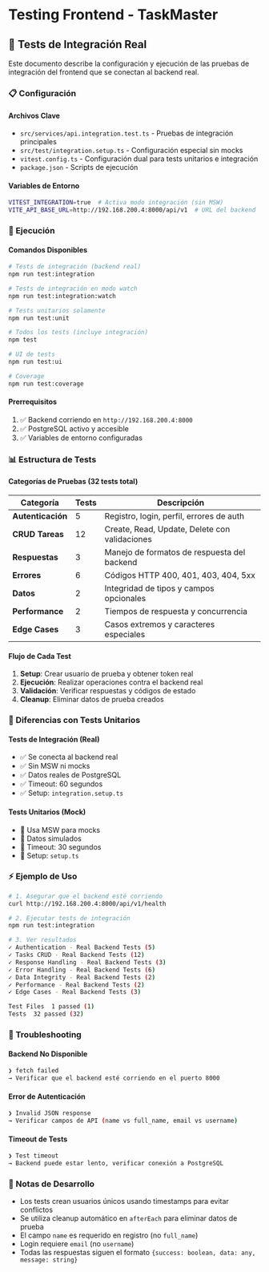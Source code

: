 # Testing Frontend - TaskMaster

## 🧪 Tests de Integración Real

Este documento describe la configuración y ejecución de las pruebas de integración del frontend que se conectan al backend real.

### 📋 Configuración

#### Archivos Clave

- `src/services/api.integration.test.ts` - Pruebas de integración principales
- `src/test/integration.setup.ts` - Configuración especial sin mocks
- `vitest.config.ts` - Configuración dual para tests unitarios e integración
- `package.json` - Scripts de ejecución

#### Variables de Entorno

```bash
VITEST_INTEGRATION=true  # Activa modo integración (sin MSW)
VITE_API_BASE_URL=http://192.168.200.4:8000/api/v1  # URL del backend
```

### 🚀 Ejecución

#### Comandos Disponibles

```bash
# Tests de integración (backend real)
npm run test:integration

# Tests de integración en modo watch
npm run test:integration:watch

# Tests unitarios solamente
npm run test:unit

# Todos los tests (incluye integración)
npm test

# UI de tests
npm run test:ui

# Coverage
npm run test:coverage
```

#### Prerrequisitos

1. ✅ Backend corriendo en `http://192.168.200.4:8000`
2. ✅ PostgreSQL activo y accesible
3. ✅ Variables de entorno configuradas

### 📊 Estructura de Tests

#### Categorías de Pruebas (32 tests total)

| Categoría | Tests | Descripción |
|-----------|-------|-------------|
| **Autenticación** | 5 | Registro, login, perfil, errores de auth |
| **CRUD Tareas** | 12 | Create, Read, Update, Delete con validaciones |
| **Respuestas** | 3 | Manejo de formatos de respuesta del backend |
| **Errores** | 6 | Códigos HTTP 400, 401, 403, 404, 5xx |
| **Datos** | 2 | Integridad de tipos y campos opcionales |
| **Performance** | 2 | Tiempos de respuesta y concurrencia |
| **Edge Cases** | 3 | Casos extremos y caracteres especiales |

#### Flujo de Cada Test

1. **Setup**: Crear usuario de prueba y obtener token real
2. **Ejecución**: Realizar operaciones contra el backend real  
3. **Validación**: Verificar respuestas y códigos de estado
4. **Cleanup**: Eliminar datos de prueba creados

### 🔧 Diferencias con Tests Unitarios

#### Tests de Integración (Real)
- ✅ Se conecta al backend real
- ✅ Sin MSW ni mocks
- ✅ Datos reales de PostgreSQL
- ✅ Timeout: 60 segundos
- ✅ Setup: `integration.setup.ts`

#### Tests Unitarios (Mock)
- 🔄 Usa MSW para mocks
- 🔄 Datos simulados
- 🔄 Timeout: 30 segundos  
- 🔄 Setup: `setup.ts`

### ⚡ Ejemplo de Uso

```bash
# 1. Asegurar que el backend esté corriendo
curl http://192.168.200.4:8000/api/v1/health

# 2. Ejecutar tests de integración
npm run test:integration

# 3. Ver resultados
✓ Authentication - Real Backend Tests (5)
✓ Tasks CRUD - Real Backend Tests (12)
✓ Response Handling - Real Backend Tests (3)
✓ Error Handling - Real Backend Tests (6)
✓ Data Integrity - Real Backend Tests (2)
✓ Performance - Real Backend Tests (2)  
✓ Edge Cases - Real Backend Tests (3)

Test Files  1 passed (1)
Tests  32 passed (32)
```

### 🐛 Troubleshooting

#### Backend No Disponible
```bash
❯ fetch failed
→ Verificar que el backend esté corriendo en el puerto 8000
```

#### Error de Autenticación
```bash
❯ Invalid JSON response  
→ Verificar campos de API (name vs full_name, email vs username)
```

#### Timeout de Tests
```bash
❯ Test timeout
→ Backend puede estar lento, verificar conexión a PostgreSQL
```

### 📝 Notas de Desarrollo

- Los tests crean usuarios únicos usando timestamps para evitar conflictos
- Se utiliza cleanup automático en `afterEach` para eliminar datos de prueba
- El campo `name` es requerido en registro (no `full_name`)
- Login requiere `email` (no `username`)
- Todas las respuestas siguen el formato `{success: boolean, data: any, message: string}`